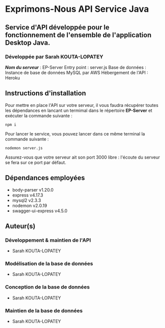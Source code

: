 # Exprimons-Nous API Service Java
## Service d'API développée pour le fonctionnement de l'ensemble de l'application Desktop Java.
### Développée par Sarah KOUTA-LOPATEY

_**Nom du serveur**_ : EP-Server
Entry point : server.js
Base de données : Instance de base de données MySQL par AWS
Hébergement de l'API : Heroku

## Instructions d'installation
Pour mettre en place l'API sur votre serveur, il vous faudra récupérer toutes les dépendances en lancant un termimal dans le répertoire **EP-Server** et exécuter la commande suivante :
```
npm i
```

Pour lancer le service, vous pouvez lancer dans ce même terminal la commande suivante :
```
nodemon server.js
```

Assurez-vous que votre serveur ait son port 3000 libre : l'écoute du serveur se fera sur ce port par défaut.

## Dépendances employées
* body-parser v1.20.0
* express v4.17.3
* mysql2 v2.3.3
* nodemon v2.0.19
* swagger-ui-express v4.5.0


## Auteur(s)
### Développement & maintien de l'API
* Sarah KOUTA-LOPATEY

### Modélisation de la base de données
* Sarah KOUTA-LOPATEY

### Conception de la base de données
* Sarah KOUTA-LOPATEY

### Maintien de la base de données
* Sarah KOUTA-LOPATEY
